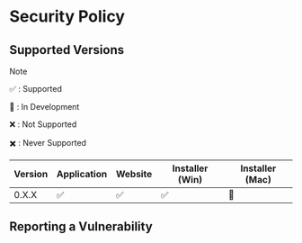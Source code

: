 # Security Policy

## Supported Versions

> [!NOTE]
> :white_check_mark: : Supported
> 
> :construction: : In Development
> 
> :x: : Not Supported
> 
> :heavy_multiplication_x: : Never Supported

| Version | Application        |  Website           | Installer (Win)    | Installer (Mac)    |
| ------- | ------------------ | ------------------ | ------------------ | ------------------ |
| 0.X.X   | :white_check_mark: | :white_check_mark: | :white_check_mark: | :construction:     |

## Reporting a Vulnerability

